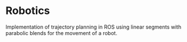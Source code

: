 # Robotics
Implementation of trajectory planning in ROS using linear segments with parabolic blends for the movement of a robot.
